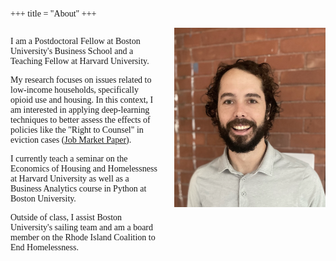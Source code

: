 +++
title = "About"
+++

<style>
    body {
        font-family: 'Palatino';
        text-align: left"
    }
</style>

<div style="display:flex; flex-direction:row; flex-wrap:nowrap; justify-content:space-between;text-align: left">
  <div style="flex:1; max-width:48%;"> 

  I am a Postdoctoral Fellow at Boston University's Business School and a Teaching Fellow at Harvard University. 
  
  My research focuses on issues related to low-income households, specifically opioid use and housing. In this context, I am interested in applying deep-learning techniques to better assess the effects of policies like the "Right to Counsel" in eviction cases ([Job Market Paper](https://github.com/pharringtonp19/papers/blob/main/The_Right_to_Counsel_at_Scale_latest.pdf)).

  I currently teach a seminar on the Economics of Housing and Homelessness at Harvard University as well as a Business Analytics course in Python at Boston University.
  
  Outside of class, I assist Boston University's sailing team and am a board member on the Rhode Island Coalition to End Homelessness. 


   <!-- My research interests were initially shaped by my undergraduate experience at the University of Notre Dame. Working with Bill Evans and Ethan Lieber, I became interested in studying the effectiveness of policies that shape/influence the lives of low income individuals. In graduate school, as a part of Winnie Van Dijk’s reading groups at Harvard on Housing and Homeless, these interests were only further solidified. To date, I’ve worked on papers related to the opioid epidemic as well as the role of legal aid in evictions. And this fall, I am teaching an undergraduate seminar course at Harvard on the Economics of Housing and Homelessness.

  My belief is that the aim of applied work should be to provide greater insight about some context or policy. As I emphasize in my undergraduate course, this often requires spending time on the ground gaining experience about how things function. In my own personal work, this has involved spending time in housing court, shadowing a State Marshall, and volunteering at a harm reduction center. Learning from individuals who operate in these environments day-to-day makes one’s research more policy relevant, more credible, and ultimately more informative. 

  At the same time, though, greater insight comes from leveraging recents developments in statistics and AI. When I have taught undergraduate microeconomics, I encorporated python and automatic differentiation into the course so that students could build models which capture heterogeneity across consumers. In my own papers, I have done so by fine-tuning large language models directly on eviction case records to estimate the IV parameters, as well as trained neural networks via bi-level gradient descent to assess treatment effect heterogeneity. 

  As any economist can attest, the nature of economic work has evolved rapidly over the past few years – from the explosion of papers developing novel difference-in-difference techniques to the use of chatGPT as a coding expert Research Assistant. I believe that the best work and the best teaching incorporates these constantly evolving techniques. We want to provide greater insight in our research and best prepare students for an ever increasing AI workplace. As Richard Sutton's ''The Bitter Lesson'' would suggest, we do so by steping along the direction of greater compute! -->


  </div>
  <div style="flex:1;max-width:48%;">
    <img src="/images/pattyp.png" alt="image" style="max-width:100%;height:auto;object-fit:contain;">
  </div>

</div>


